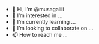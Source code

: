- 👋 Hi, I’m @musagaliii
- 👀 I’m interested in ...
- 🌱 I’m currently learning ...
- 💞️ I’m looking to collaborate on ...
- 📫 How to reach me ...

<!---
musagaliii/musagaliii is a ✨ special ✨ repository because its `README.md` (this file) appears on your GitHub profile.
You can click the Preview link to take a look at your changes.
--->
